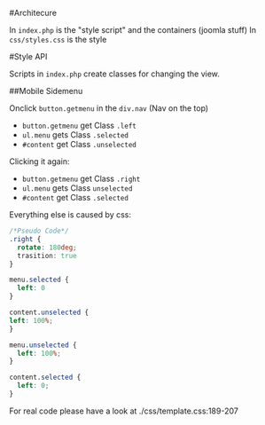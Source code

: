#Architecure

In `index.php` is the "style script" and the containers (joomla stuff)
In `css/styles.css` is the style


#Style API

Scripts in `index.php` create classes for changing the view.

##Mobile Sidemenu

Onclick `button.getmenu` in the `div.nav` (Nav on the top) 
 * `button.getmenu` get Class `.left`
 * `ul.menu` gets Class `.selected`
 * `#content` get Class `.unselected`

Clicking it again:
 * `button.getmenu` get Class `.right`
 * `ul.menu` gets Class `unselected`
 * `#content` get Class `.selected`

Everything else is caused by css:
```css
/*Pseudo Code*/
.right {
  rotate: 180deg;
  trasition: true
}

menu.selected {
  left: 0
}

content.unselected {
left: 100%;
}

menu.unselected {
  left: 100%;
}

content.selected {
  left: 0;
}
```
For real code please have a look at ./css/template.css:189-207